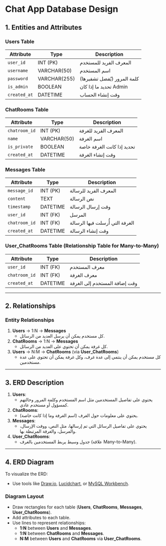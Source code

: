# Chat App Database Design

## **1. Entities and Attributes**

### **Users Table**
| Attribute       | Type         | Description                      |
|-----------------|--------------|----------------------------------|
| `user_id`       | INT (PK)     | المعرف الفريد للمستخدم           |
| `username`      | VARCHAR(50)  | اسم المستخدم                     |
| `password`      | VARCHAR(255) | كلمة المرور (يُفضل تشفيرها)       |
| `is_admin`      | BOOLEAN      | تحديد ما إذا كان Admin           |
| `created_at`    | DATETIME     | وقت إنشاء الحساب                 |

### **ChatRooms Table**
| Attribute       | Type         | Description                      |
|-----------------|--------------|----------------------------------|
| `chatroom_id`   | INT (PK)     | المعرف الفريد للغرفة             |
| `name`          | VARCHAR(50)  | اسم الغرفة                       |
| `is_private`    | BOOLEAN      | تحديد إذا كانت الغرفة خاصة       |
| `created_at`    | DATETIME     | وقت إنشاء الغرفة                 |

### **Messages Table**
| Attribute       | Type         | Description                      |
|-----------------|--------------|----------------------------------|
| `message_id`    | INT (PK)     | المعرف الفريد للرسالة            |
| `content`       | TEXT         | نص الرسالة                       |
| `timestamp`     | DATETIME     | وقت إرسال الرسالة                |
| `user_id`       | INT (FK)     | المرسل                           |
| `chatroom_id`   | INT (FK)     | الغرفة التي أُرسلت فيها الرسالة  |
| `created_at`    | DATETIME     | وقت إنشاء الرسالة                |

### **User_ChatRooms Table** (Relationship Table for Many-to-Many)
| Attribute       | Type         | Description                      |
|-----------------|--------------|----------------------------------|
| `user_id`       | INT (FK)     | معرف المستخدم                   |
| `chatroom_id`   | INT (FK)     | معرف الغرفة                     |
| `created_at`    | DATETIME     | وقت إضافة المستخدم إلى الغرفة    |

---

## **2. Relationships**

### **Entity Relationships**
1. **Users** → 1:N → **Messages**
   - كل مستخدم يمكن أن يرسل العديد من الرسائل.
2. **ChatRooms** → 1:N → **Messages**
   - كل غرفة يمكن أن تحتوي على العديد من الرسائل.
3. **Users** → N:M → **ChatRooms** (via **User_ChatRooms**)
   - كل مستخدم يمكن أن ينتمي إلى عدة غرف، وكل غرفة يمكن أن تحتوي على عدة مستخدمين.

---

## **3. ERD Description**

1. **Users**:
   - يحتوي على تفاصيل المستخدمين مثل اسم المستخدم وكلمة المرور وحالتهم كمسؤول أو مستخدم عادي.
2. **ChatRooms**:
   - يحتوي على معلومات حول الغرف (اسم الغرفة وما إذا كانت خاصة).
3. **Messages**:
   - يحتوي على تفاصيل الرسائل التي تم إرسالها، مثل النص، ووقت الإرسال، والمرسل، والغرفة المرتبطة بها.
4. **User_ChatRooms**:
   - جدول وسيط يربط المستخدمين بالغرف (علاقة Many-to-Many).

---

## **4. ERD Diagram**

To visualize the ERD:
- Use tools like [Draw.io](https://app.diagrams.net/), [Lucidchart](https://www.lucidchart.com/), or [MySQL Workbench](https://dev.mysql.com/workbench/).

### **Diagram Layout**
- Draw rectangles for each table (**Users**, **ChatRooms**, **Messages**, **User_ChatRooms**).
- Add attributes to each table.
- Use lines to represent relationships:
  - **1:N** between **Users** and **Messages**.
  - **1:N** between **ChatRooms** and **Messages**.
  - **N:M** between **Users** and **ChatRooms** via **User_ChatRooms**.
